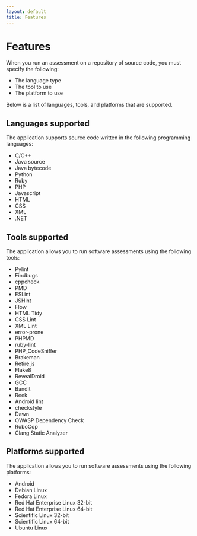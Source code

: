 ```yaml
---
layout: default
title: Features
---
```

# Features

When you run an assessment on a repository of source code, you must specify the following:

* The language type
* The tool to use
* The platform to use

Below is a list of languages, tools, and platforms that are supported.

## Languages supported

The application supports source code written in the following programming languages:

* C/C++
* Java source
* Java bytecode
* Python
* Ruby
* PHP
* Javascript
* HTML
* CSS
* XML
* .NET

## Tools supported

The application allows you to run software assessments using the following tools:

* Pylint
* Findbugs
* cppcheck
* PMD
* ESLint
* JSHint
* Flow
* HTML Tidy
* CSS Lint
* XML Lint
* error-prone
* PHPMD
* ruby-lint
* PHP_CodeSniffer
* Brakeman
* Retire.js
* Flake8
* RevealDroid
* GCC
* Bandit
* Reek
* Android lint
* checkstyle
* Dawn
* OWASP Dependency Check
* RuboCop
* Clang Static Analyzer

## Platforms supported

The application allows you to run software assessments using the following platforms:

* Android
* Debian Linux
* Fedora Linux
* Red Hat Enterprise Linux 32-bit
* Red Hat Enterprise Linux 64-bit
* Scientific Linux 32-bit
* Scientific Linux 64-bit
* Ubuntu Linux

